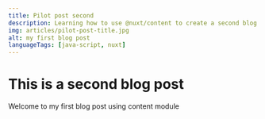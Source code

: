 ```yaml
---
title: Pilot post second
description: Learning how to use @nuxt/content to create a second blog
img: articles/pilot-post-title.jpg
alt: my first blog post
languageTags: [java-script, nuxt]
---
```


# This is a second blog post

Welcome to my first blog post using content module
